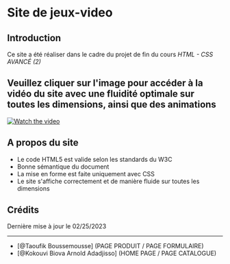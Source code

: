 # Site de jeux-video

## Introduction

Ce site a été réaliser dans le cadre du projet de fin du cours *HTML - CSS AVANCÉ (2)*

## Veuillez cliquer sur l'image pour accéder à la vidéo du site avec une fluidité optimale sur toutes les dimensions, ainsi que des animations 

[![Watch the video](https://blogger.googleusercontent.com/img/b/R29vZ2xl/AVvXsEjig9gapdYtsAmmNZ9R7TeQl1wkX39UypqXE8Atm6c0NRwwqSesPIKSutaXN9JwTU9e13R_mv8xTfzL8zT5pfq-BTOTqNMePTG2yiNyKEDgNe15jPlTC-4H-pdJRUrWNrQPpYoL20J8ZJE5TKuXQmzCA2fDcwj9I1u44WPxbcyWOPW4lHSHKDt43ro0/s1600/produit.png)](https://rr3---sn-8qu-t0ael.googlevideo.com/videoplayback?expire=1677405631&ei=P736Y_eWNYjNgwO03JKABg&ip=74.56.65.247&id=111e741444935fc6&itag=22&source=blogger&mh=-A&mm=31&mn=sn-8qu-t0ael&ms=au&mv=m&mvi=3&pl=18&susc=bl&eaua=AGNlHydycE4&mime=video/mp4&vprv=1&dur=71.587&lmt=1677376635987332&mt=1677376384&txp=1311224&sparams=expire,ei,ip,id,itag,source,susc,eaua,mime,vprv,dur,lmt&sig=AOq0QJ8wRQIgPCEIpnalJgec9BdiE62alujplZg9IDv4SQv9xi94H7ECIQCZ4LPJARWucIL5IxNBh6rlt5KGBuMi_Nka5CVUQ_DDnA%3D%3D&lsparams=mh,mm,mn,ms,mv,mvi,pl&lsig=AG3C_xAwRQIhAIk2b8ZJYfJl1JBXZMoW_n4Y_iJGZ-yoXHAH3YGz05CxAiBewp7O7YUGNEL-LviJCv_vZbPeiXV6jPfI0a9jST6MBg%3D%3D&cpn=deRXvr4xhzC3YBjc&c=WEB_EMBEDDED_PLAYER&cver=1.20230221.01.01)

## A propos du site

- Le code HTML5 est valide selon les standards du W3C
- Bonne sémantique du document
- La mise en forme est faite uniquement avec CSS
- Le site s'affiche correctement et de manière fluide sur toutes les dimensions

## Crédits

Dernière mise à jour le 02/25/2023

------------------

- [@Taoufik Boussemousse] (PAGE PRODUIT / PAGE FORMULAIRE)
- [@Kokouvi Biova Arnold Adadjisso] (HOME PAGE / PAGE CATALOGUE)
